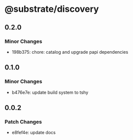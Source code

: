 # @substrate/discovery

## 0.2.0

### Minor Changes

- 198b375: chore: catalog and upgrade papi dependencies

## 0.1.0

### Minor Changes

- b476e7e: update build system to tshy

## 0.0.2

### Patch Changes

- e8fef4e: update docs

